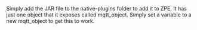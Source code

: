 Simply add the JAR file to the native-plugins folder to add it to ZPE. It has just one object that it exposes called mqtt_object. Simply set a variable to a new mqtt_object to get this to work.